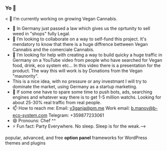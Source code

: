 ### Yo 👋

<!-- **v3ganja/v3ganja** is a ✨ _special_ ✨ repository because its `README.md` (this file) appears on your GitHub profile.-->

< 🔭 I’m currently working on growing Vegan Cannabis.
- 🌱 In Germany just passed a law which gives us the oprtunity to sell weed in "shops" fully Legal.
- 👯 I’m looking to collaborate on a way to self-fund this project. It's mendatory to know that there is a huge diffrence bettween Vegan Cannabis and the comerciale Cannabis. 
- 🤔 I’m looking for help with creating a way to build quicky a huge traffic in Germany on a YouTube video from people who have searched for Vegan food, drink, eco system etc... In this video there is a presentation for the product. The way this will work is by Donations from the Vegan "maunority". 
- This is a nice idea, with no pressure or any investmant I will try to dominate the market, using Germany as a startup marketing. 
- 💬 If some one have to spare some time to push bots, ads, searching engines and whatever way there is to get 1-5 million watchs. Looking for about 25-30% real traffic from real people.
- 📫 How to reach me: 
Email: v3ganja@pm.me
Work email: b.manov@b-eco-system.com
Telegram: +359877233061 
- 😄 Pronouns: Chef ^^
- ⚡ Fun fact: Party Everywhere.
No sleep. Sleep is for the weak.-->
<div class="content"><p>popular, advanced, and free <strong>option panel</strong> frameworks for WordPress themes and plugins</p></div>
